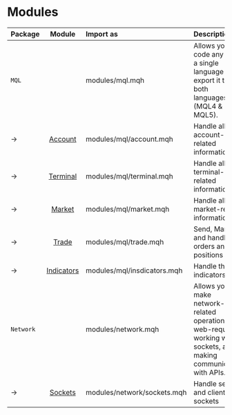 # Modules

| Package   |             Module              | Import as                   | Description                                                                                                                |
| :-------- | :-----------------------------: | :-------------------------- | :------------------------------------------------------------------------------------------------------------------------- |
| `MQL`     |                                 | modules/mql.mqh             | Allows you to code any EA in a single language and export it to both languages (MQL4 & MQL5).                              |
| ->        |    [Account](mql/account.md)    | modules/mql/account.mqh     | Handle all the account-related information.                                                                                |
| ->        |   [Terminal](mql/terminal.md)   | modules/mql/terminal.mqh    | Handle all the terminal-related information.                                                                               |
| ->        |     [Market](mql/market.md)     | modules/mql/market.mqh      | Handle all the market-related information                                                                                  |
| ->        |      [Trade](mql/trade.md)      | modules/mql/trade.mqh       | Send, Manage, and handle orders and positions                                                                              |
| ->        | [Indicators](mql/indicators.md) | modules/mql/insdicators.mqh | Handle the indicators                                                                                                      |
| `Network` |                                 | modules/network.mqh         | Allows you to make network-related operations like web-requests, working with sockets, and making communication with APIs. |
| ->        |  [Sockets](network/sockets.md)  | modules/network/sockets.mqh | Handle server and client sockets                                                                                           |